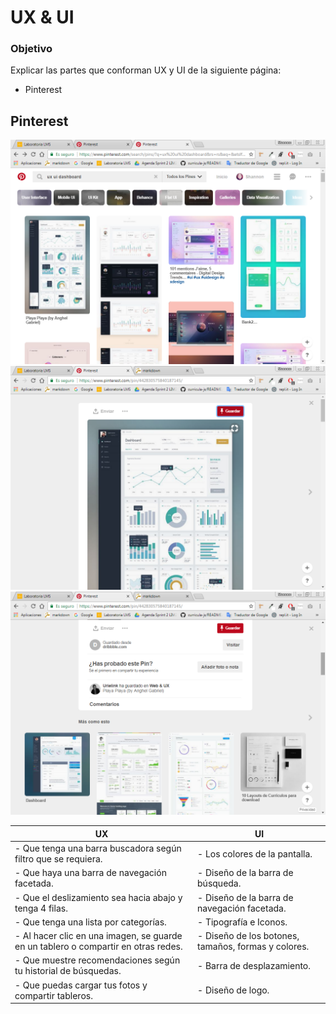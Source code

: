 # UX & UI

### Objetivo

Explicar las partes que conforman UX y UI de la siguiente página:

* Pinterest

## Pinterest

![Sin titulo](assets/images/pinterest-screenshot.png)
![Sin titulo](assets/images/pinterest-clic-screenshot.png)
![Sin titulo](assets/images/pinterest-recomendation-screenshot.png)

|             UX          |            UI          |
|-------------------------|------------------------|
|- Que tenga una barra buscadora según filtro que se requiera.|- Los colores de la pantalla.|
|- Que haya una barra de navegación facetada.                 |- Diseño de la barra de búsqueda.|
|- Que el deslizamiento sea hacia abajo y tenga 4 filas.      |- Diseño de la barra de navegación facetada.|
|- Que tenga una lista por categorías.                        |- Tipografía e Iconos.|
|- Al hacer clic en una imagen, se guarde en un tablero o compartir en otras redes.|- Diseño de los botones, tamaños, formas y colores. |
|- Que muestre recomendaciones según tu historial de búsquedas.|- Barra de desplazamiento.|
|- Que puedas cargar tus fotos y compartir tableros.           |- Diseño de logo.|
